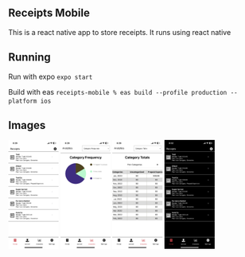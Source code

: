## Receipts Mobile

This is a react native app to store receipts. It runs using react native

## Running
Run with expo `expo start` 

Build with eas `receipts-mobile % eas build --profile production --platform ios`

## Images
<img src="images/IMG_0789.PNG" alt= “” width="20%">
<img src="images/IMG_0790.PNG" alt= “” width="20%">
<img src="images/IMG_0791.PNG" alt= “” width="20%">
<img src="images/IMG_0792.PNG" alt= “” width="20%">
